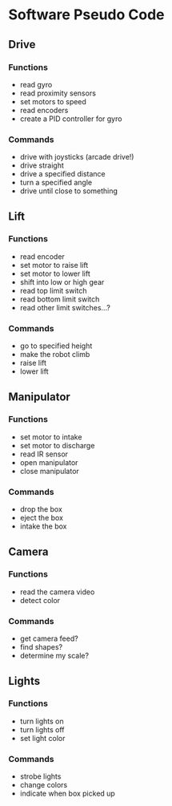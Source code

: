 # Software Pseudo Code

## Drive

### Functions
* read gyro
* read proximity sensors
* set motors to speed
* read encoders
* create a PID controller for gyro

### Commands
* drive with joysticks (arcade drive!)
* drive straight
* drive a specified distance
* turn a specified angle
* drive until close to something

## Lift

### Functions
* read encoder
* set motor to raise lift
* set motor to lower lift
* shift into low or high gear
* read top limit switch
* read bottom limit switch
* read other limit switches...?

### Commands
* go to specified height
* make the robot climb
* raise lift
* lower lift

## Manipulator

### Functions
* set motor to intake
* set motor to discharge
* read IR sensor
* open manipulator
* close manipulator

### Commands
* drop the box
* eject the box
* intake the box

## Camera

### Functions
* read the camera video
* detect color

### Commands
* get camera feed?
* find shapes?
* determine my scale?			

## Lights

### Functions
* turn lights on
* turn lights off
* set light color

### Commands
* strobe lights
* change colors
* indicate when box picked up

